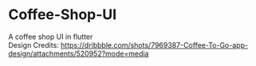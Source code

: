 # Coffee-Shop-UI
A coffee shop UI in flutter <br/>
Design Credits: https://dribbble.com/shots/7969387-Coffee-To-Go-app-design/attachments/520952?mode=media
<br/>
<br/>
